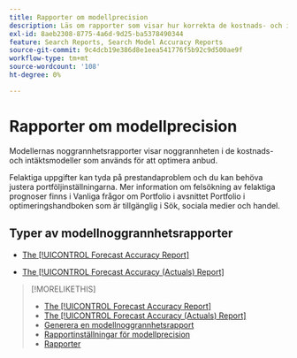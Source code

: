 ```yaml
---
title: Rapporter om modellprecision
description: Läs om rapporter som visar hur korrekta de kostnads- och intäktsmodeller är som används för att optimera anbud.
exl-id: 8aeb2308-8775-4a6d-9d25-ba5378490344
feature: Search Reports, Search Model Accuracy Reports
source-git-commit: 9c4dcb19e386d8e1eea541776f5b92c9d500ae9f
workflow-type: tm+mt
source-wordcount: '108'
ht-degree: 0%

---
```


# Rapporter om modellprecision

Modellernas noggrannhetsrapporter visar noggrannheten i de kostnads- och intäktsmodeller som används för att optimera anbud.

Felaktiga uppgifter kan tyda på prestandaproblem och du kan behöva justera portföljinställningarna. Mer information om felsökning av felaktiga prognoser finns i Vanliga frågor om Portfolio i avsnittet Portfolio i optimeringshandboken som är tillgänglig i Sök, sociala medier och handel.<!-- verify convention for referencing Optimization Guide here -->

## Typer av modellnoggrannhetsrapporter

* [The [!UICONTROL Forecast Accuracy Report]](forecast-accuracy-report.md)

* [The [!UICONTROL Forecast Accuracy (Actuals) Report]](forecast-accuracy-actuals-report.md)

>[!MORELIKETHIS]
>
>* [The [!UICONTROL Forecast Accuracy Report]](forecast-accuracy-report.md)
>* [The [!UICONTROL Forecast Accuracy (Actuals) Report]](forecast-accuracy-actuals-report.md)
>* [Generera en modellnoggrannhetsrapport](model-accuracy-report-generate.md)
>* [Rapportinställningar för modellprecision](/help/search-social-commerce/reports/management/model-accuracy/model-accuracy-report-settings.md)
>* [Rapporter](/help/search-social-commerce/reports/report-about.md)

